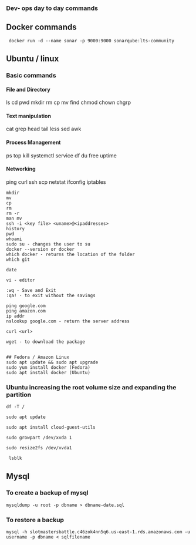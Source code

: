 ### Dev- ops day to day commands

## Docker commands
```
 docker run -d --name sonar -p 9000:9000 sonarqube:lts-community

```

## Ubuntu / linux

### Basic commands

#### File and Directory
ls
cd
pwd
mkdir
rm
cp
mv
find
chmod
chown
chgrp


#### Text manipulation
cat
grep
head
tail
less
sed
awk


#### Process Management
ps
top
kill
systemctl
service
df
du
free
uptime


#### Networking

ping
curl
ssh
scp
netstat
ifconfig
iptables

```
mkdir
mv
cp
rm
rm -r
man mv
ssh -i <key file> <uname>@<ipaddresses>
history
pwd
whoami
sudo su - changes the user to su
docker --version or docker
which docker - returns the location of the folder
which git

date

vi - editor

:wq - Save and Exit
:qa! - to exit without the savings

ping google.com
ping amazon.com
ip addr
nslookup google.com - return the server address

curl <url>

wget - to download the package


## Fedora / Amazon Linux
sudo apt update && sudo apt upgrade
sudo yum install docker (Fedora)
sudo apt install docker (Ubuntu)

```

### Ubuntu increasing the root volume size and expanding the partition
```
df -T /

sudo apt update

sudo apt install cloud-guest-utils

sudo growpart /dev/xvda 1

sudo resize2fs /dev/xvda1

 lsblk
```



## Mysql

### To create a backup of mysql

```
mysqldump -u root -p dbname > dbname-date.sql
```

### To restore a backup

```
mysql -h slotmastersbattle.c46zok4nn5q6.us-east-1.rds.amazonaws.com -u username -p dbname < sqlfilename

```
